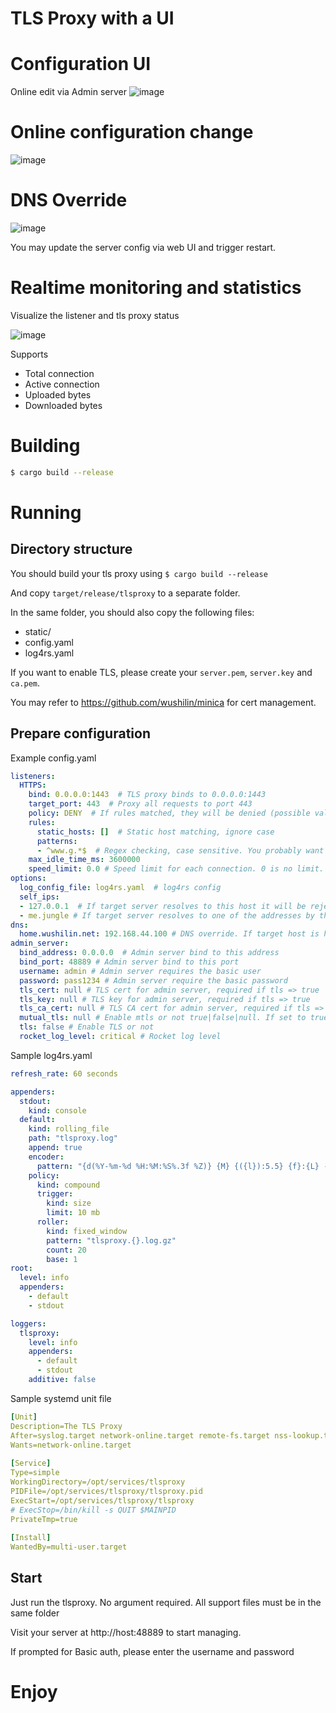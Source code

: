 # TLS Proxy with a UI

# Configuration UI
Online edit via Admin server
![image](https://github.com/wushilin/tlsproxy_rs/assets/7019828/b2b1ae48-685b-4ee1-a820-3515cefb1b64)


# Online configuration change
![image](https://github.com/wushilin/tlsproxy_rs/assets/7019828/63af4d86-2f45-4ad7-99c1-ca2935a1dd5a)

# DNS Override
![image](https://github.com/wushilin/tlsproxy_rs/assets/7019828/9046871b-b38c-46e8-aadc-ea2aa1816da1)


You may update the server config via web UI and trigger restart.

# Realtime monitoring and statistics
Visualize the listener and tls proxy status

![image](https://github.com/wushilin/tlsproxy_rs/assets/7019828/264a1008-c13c-48bc-aba5-3a26ef88f0d4)


Supports

- Total connection
- Active connection
- Uploaded bytes
- Downloaded bytes



# Building

```bash
$ cargo build --release
```

# Running
## Directory structure

You should build your tls proxy using `$ cargo build --release`

And copy `target/release/tlsproxy` to a separate folder.

In the same folder, you should also copy the following files:

- static/
- config.yaml
- log4rs.yaml

If you want to enable TLS, please create your `server.pem`, `server.key` and `ca.pem`.

You may refer to https://github.com/wushilin/minica for cert management.

## Prepare configuration

Example config.yaml
```yaml
listeners:
  HTTPS:
    bind: 0.0.0.0:1443  # TLS proxy binds to 0.0.0.0:1443
    target_port: 443  # Proxy all requests to port 443
    policy: DENY  # If rules matched, they will be denied (possible values: ALLOW|DENY). basically the rules is blacklist. If it is ALLOW, it would act as a whitelist
    rules:
      static_hosts: []  # Static host matching, ignore case
      patterns:
      - ^www.g.*$  # Regex checking, case sensitive. You probably want to add (?i) if you want to ignore case...
    max_idle_time_ms: 3600000
    speed_limit: 0.0 # Speed limit for each connection. 0 is no limit. unit is bytes/second, shared by upload/download together
options:
  log_config_file: log4rs.yaml  # log4rs config
  self_ips:
  - 127.0.0.1  # If target server resolves to this host it will be rejected
  - me.jungle # If target server resolves to one of the addresses by this domain, it will be rejected
dns:
  home.wushilin.net: 192.168.44.100 # DNS override. If target host is home.wushilin.net, it would be resolved as 192.168.44.100. The DNS can be domain to domain redirection as well. e.g. you can use www.google.com as resolve result
admin_server:
  bind_address: 0.0.0.0  # Admin server bind to this address
  bind_port: 48889 # Admin server bind to this port
  username: admin # Admin server requires the basic user
  password: pass1234 # Admin server require the basic password
  tls_cert: null # TLS cert for admin server, required if tls => true
  tls_key: null # TLS key for admin server, required if tls => true
  tls_ca_cert: null # TLS CA cert for admin server, required if tls => true 
  mutual_tls: null # Enable mtls or not true|false|null. If set to true, tls must also be true!
  tls: false # Enable TLS or not
  rocket_log_level: critical # Rocket log level

```

Sample log4rs.yaml
```yaml
refresh_rate: 60 seconds

appenders:
  stdout:
    kind: console
  default:
    kind: rolling_file
    path: "tlsproxy.log"
    append: true
    encoder:
      pattern: "{d(%Y-%m-%d %H:%M:%S%.3f %Z)} {M} {({l}):5.5} {f}:{L} - {m}{n}"
    policy:
      kind: compound
      trigger:
        kind: size
        limit: 10 mb
      roller:
        kind: fixed_window
        pattern: "tlsproxy.{}.log.gz"
        count: 20
        base: 1
root:
  level: info
  appenders:
    - default
    - stdout

loggers:
  tlsproxy:
    level: info
    appenders:
      - default
      - stdout
    additive: false
```

Sample systemd unit file
```yaml
[Unit]
Description=The TLS Proxy
After=syslog.target network-online.target remote-fs.target nss-lookup.target
Wants=network-online.target
        
[Service]
Type=simple
WorkingDirectory=/opt/services/tlsproxy
PIDFile=/opt/services/tlsproxy/tlsproxy.pid
ExecStart=/opt/services/tlsproxy/tlsproxy
# ExecStop=/bin/kill -s QUIT $MAINPID
PrivateTmp=true
        
[Install]
WantedBy=multi-user.target
```

## Start

Just run the tlsproxy. No argument required. All support files must be in the same folder

Visit your server at http://host:48889 to start managing.

If prompted for Basic auth, please enter the username and password

# Enjoy
